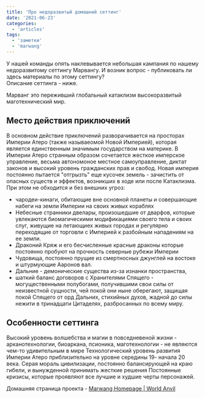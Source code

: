 ```yaml
---
title: 'Про недоразвитый домашний сеттинг'
date: '2021-06-23'
categories:
  - 'articles'
tags:
  - 'заметки'
  - 'marwang'
---
```


У нашей команды опять наклевывается небольшая кампания по нашему недоразвитому сеттингу Марвангу. И возник вопрос - публиковать ли здесь материалы по этому сеттингу?  
Описание сеттинга - ниже.

Марванг это переживший глобальный катаклизм высокоразвитый маготехнический мир.

## Место действия приключений

В основном действие приключений разворачивается на просторах Империи Атеро (также называеомой Новой Империей), которая является единственным значимым государством на материке. В Империи Атеро странным образом сочетается жесткое имперское управление, весьма автономоное местное самоуправление, диктат законов и высокий уровень гражданских прав и свобод. Новая империя постоянно пытается "отгрызть" еще кусочек земель - зачистить от опасных существ и эффектов, возникших в ходе или после Катаклизма. При этом не обходится и без внешних угроз:

- чародеи-кинаги, обитающие вне основной планеты и совершающие набеги на земли Империи на своих живых кораблях
- Небесные странники двелары, произошедшие от дварфов, которые увлекаются биомагическими модификациями своего тела и своих слуг, живущие на летающиех живых городах и регулярно переходящие от торговли с Империей к разбойным нападениям на ее земли.
- Драконий Кряж и его бесчисленные красные драконы которые постоянно пробуют на прочность северные рубежи Империи
- Чудовища, постоянно прущие из смертносных джунглей на востоке и штурмующие Ааронов вал.
- Дальние - демонические существа из-за изнанки пространства,
- шаткий баланс договоров с Хранителями Спящего - могущественными полубогами, получившими свои силы от неизвестной сущности, чей покой они ныне оберегают, защищая покой Спящего от орд Дальних, стихийных духов, жадной до силы нежити в тринадцати Цитаделях, разбросанных по всему миру.

## Особенности сеттинга

Высокий уровень волшебства и магии в повседневеной жизни - арканотехнологии, биоаркана, псионика, маготехнологии - не являются чем-то удивительным в мире Технологический уровень развития Империи Атеро приблизительно на уровне середины 19- начала 20 века. Серая мораль цивилизации, постоянно балансирующей на краю гибели, и вынужденной принимать жесткие решения Постоянные кризисы, которые проявляют все лучшие и худшие черты персонажей.

Домашняя страница проекта - [Marwang Homepage | World Anvil](https://www.worldanvil.com/w/marwang-palant)
